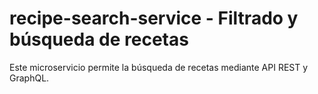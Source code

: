 # recipe-search-service - Filtrado y búsqueda de recetas

Este microservicio permite la búsqueda de recetas mediante API REST y GraphQL.
